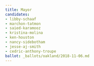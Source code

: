 ```yaml
---
title: Mayor
candidates:
- libby-schaaf
- marchon-tatmon
- saied-karamooz
- kristina-molina
- ken-houston
- nancy-sidebotham
- jesse-aj-smith
- cedric-anthony-troupe
ballot: _ballots/oakland/2018-11-06.md
---
```


